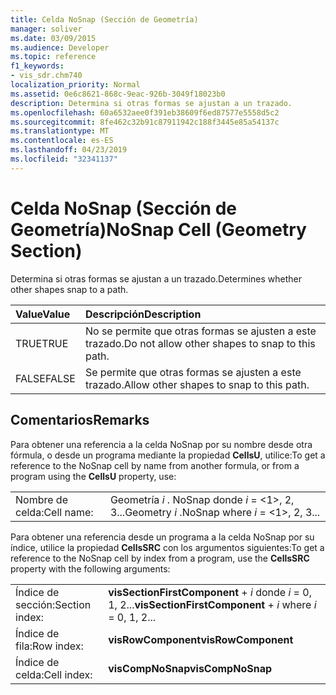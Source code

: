 ```yaml
---
title: Celda NoSnap (Sección de Geometría)
manager: soliver
ms.date: 03/09/2015
ms.audience: Developer
ms.topic: reference
f1_keywords:
- vis_sdr.chm740
localization_priority: Normal
ms.assetid: 0e6c8621-868c-9eac-926b-3049f18023b0
description: Determina si otras formas se ajustan a un trazado.
ms.openlocfilehash: 60a6532aee0f391eb38609f6ed87577e5558d5c2
ms.sourcegitcommit: 8fe462c32b91c87911942c188f3445e85a54137c
ms.translationtype: MT
ms.contentlocale: es-ES
ms.lasthandoff: 04/23/2019
ms.locfileid: "32341137"
---
```

# <a name="nosnap-cell-geometry-section"></a><span data-ttu-id="10d3a-103">Celda NoSnap (Sección de Geometría)</span><span class="sxs-lookup"><span data-stu-id="10d3a-103">NoSnap Cell (Geometry Section)</span></span>

<span data-ttu-id="10d3a-104">Determina si otras formas se ajustan a un trazado.</span><span class="sxs-lookup"><span data-stu-id="10d3a-104">Determines whether other shapes snap to a path.</span></span>
  
|<span data-ttu-id="10d3a-105">**Value**</span><span class="sxs-lookup"><span data-stu-id="10d3a-105">**Value**</span></span>|<span data-ttu-id="10d3a-106">**Descripción**</span><span class="sxs-lookup"><span data-stu-id="10d3a-106">**Description**</span></span>|
|:-----|:-----|
| <span data-ttu-id="10d3a-107">TRUE</span><span class="sxs-lookup"><span data-stu-id="10d3a-107">TRUE</span></span>  <br/> | <span data-ttu-id="10d3a-108">No se permite que otras formas se ajusten a este trazado.</span><span class="sxs-lookup"><span data-stu-id="10d3a-108">Do not allow other shapes to snap to this path.</span></span>  <br/> |
| <span data-ttu-id="10d3a-109">FALSE</span><span class="sxs-lookup"><span data-stu-id="10d3a-109">FALSE</span></span>  <br/> | <span data-ttu-id="10d3a-110">Se permite que otras formas se ajusten a este trazado.</span><span class="sxs-lookup"><span data-stu-id="10d3a-110">Allow other shapes to snap to this path.</span></span>  <br/> |
   
## <a name="remarks"></a><span data-ttu-id="10d3a-111">Comentarios</span><span class="sxs-lookup"><span data-stu-id="10d3a-111">Remarks</span></span>

<span data-ttu-id="10d3a-112">Para obtener una referencia a la celda NoSnap por su nombre desde otra fórmula, o desde un programa mediante la propiedad **CellsU**, utilice:</span><span class="sxs-lookup"><span data-stu-id="10d3a-112">To get a reference to the NoSnap cell by name from another formula, or from a program using the **CellsU** property, use:</span></span> 
  
|||
|:-----|:-----|
| <span data-ttu-id="10d3a-113">Nombre de celda:</span><span class="sxs-lookup"><span data-stu-id="10d3a-113">Cell name:</span></span>  <br/> | <span data-ttu-id="10d3a-114">Geometría *i* . NoSnap donde *i* = <1>, 2, 3...</span><span class="sxs-lookup"><span data-stu-id="10d3a-114">Geometry  *i*  .NoSnap            where  *i*  = <1>, 2, 3...</span></span>  <br/> |
   
<span data-ttu-id="10d3a-115">Para obtener una referencia desde un programa a la celda NoSnap por su índice, utilice la propiedad **CellsSRC** con los argumentos siguientes:</span><span class="sxs-lookup"><span data-stu-id="10d3a-115">To get a reference to the NoSnap cell by index from a program, use the **CellsSRC** property with the following arguments:</span></span> 
  
|||
|:-----|:-----|
| <span data-ttu-id="10d3a-116">Índice de sección:</span><span class="sxs-lookup"><span data-stu-id="10d3a-116">Section index:</span></span>  <br/> |<span data-ttu-id="10d3a-117">**visSectionFirstComponent** +  *i* donde *i* = 0, 1, 2...</span><span class="sxs-lookup"><span data-stu-id="10d3a-117">**visSectionFirstComponent** +  *i*            where  *i*  = 0, 1, 2...</span></span>  <br/> |
| <span data-ttu-id="10d3a-118">Índice de fila:</span><span class="sxs-lookup"><span data-stu-id="10d3a-118">Row index:</span></span>  <br/> |<span data-ttu-id="10d3a-119">**visRowComponent**</span><span class="sxs-lookup"><span data-stu-id="10d3a-119">**visRowComponent**</span></span> <br/> |
| <span data-ttu-id="10d3a-120">Índice de celda:</span><span class="sxs-lookup"><span data-stu-id="10d3a-120">Cell index:</span></span>  <br/> |<span data-ttu-id="10d3a-121">**visCompNoSnap**</span><span class="sxs-lookup"><span data-stu-id="10d3a-121">**visCompNoSnap**</span></span> <br/> |
   


